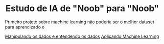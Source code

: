 <!-- Facebook Pixel Code -->
<script>
  !function(f,b,e,v,n,t,s)
  {if(f.fbq)return;n=f.fbq=function(){n.callMethod?
  n.callMethod.apply(n,arguments):n.queue.push(arguments)};
  if(!f._fbq)f._fbq=n;n.push=n;n.loaded=!0;n.version='2.0';
  n.queue=[];t=b.createElement(e);t.async=!0;
  t.src=v;s=b.getElementsByTagName(e)[0];
  s.parentNode.insertBefore(t,s)}(window, document,'script',
  'https://connect.facebook.net/en_US/fbevents.js');
  fbq('init', '226610894551452');
  fbq('track', 'PageView');
</script>
<noscript><img height="1" width="1" style="display:none"
  src="https://www.facebook.com/tr?id=226610894551452&ev=PageView&noscript=1"
/></noscript>
<!-- End Facebook Pixel Code -->

<h1><center>Estudo de IA de "Noob" para "Noob"</center></h1>


Primeiro projeto sobre machine learning não poderia ser o melhor dataset para aprendizado o <a href></a>

<a href='https://github.com/andreemidio/blog/blob/master/ManipulandoDados.ipynb'>Manipulando os dados e entendendo os dados</a>
<a href='https://github.com/andreemidio/blog/blob/master/aprendizadoDeMaquina.ipynb'>Aplicando Machine Learning</a>
